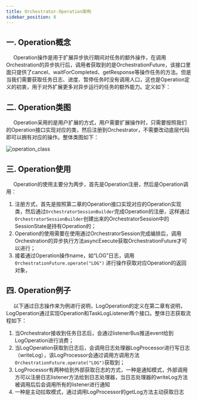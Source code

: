 ```yaml
---
title: Orchestrator-Operation架构
sidebar_position: 6
---
```


## 一. Operation概念
&nbsp;&nbsp;&nbsp;&nbsp;&nbsp;Operation操作是用于扩展异步执行期间对任务的额外操作，在调用Orchestration的异步执行后，调用者获取到的是OrchestrationFuture，该接口里面只提供了cancel、waitForCompleted、getResponse等操作任务的方法。但是当我们需要获取任务日志、进度、暂停任务时没有调用人口，这也是Operation定义的初衷，用于对外扩展更多对异步运行的任务的额外能力。定义如下：


## 二. Operation类图
&nbsp;&nbsp;&nbsp;&nbsp;&nbsp;Operation采用的是用户扩展的方式，用户需要扩展操作时，只需要按照我们的Operation接口实现对应的类，然后注册到Orchestrator，不需要改动底层代码即可以拥有对应的操作。整体类图如下：

![operation_class](/Images-zh/Architecture/orchestrator/operation/operation_class.png)


## 三. Operation使用
&nbsp;&nbsp;&nbsp;&nbsp;&nbsp;Operation的使用主要分为两步，首先是Operation注册，然后是Operation调用：
1. 注册方式，首先是按照第二章的Operation接口实现对应的Operation实现类，然后通过`OrchestratorSessionBuilder`完成Operation的注册，这样通过`OrchestratorSessionBuilder`创建出来的OrchestratorSession中的SessionState是持有Operation的；
2. Operation的使用需要在使用通过OrchestratorSession完成编排后，调用Orchestration的异步执行方法asyncExecute获取OrchestrationFuture才可以进行；
3. 接着通过Operation操作name，如“LOG”日志，调用`OrchestrationFuture.operate("LOG")` 进行操作获取对应Operation的返回对象，

## 四. Operation例子
&nbsp;&nbsp;&nbsp;&nbsp;&nbsp;以下通过日志操作来为例进行说明，LogOperation的定义在第二章有说明，LogOperation通过实现Operation和TaskLogListener两个接口。整体日志获取流程如下：
1. 当Orchestrator接收到任务日志后，会通过listenerBus推送event给到LogOperation进行消费；
2. 当LogOperation获取到日志后，会调用日志处理器LogProcessor进行写日志（writeLog），该LogProcessor会通过调用方调用方法`OrchestrationFuture.operate("LOG")`获取到；
3. LogProcessor有两种给到外部获取日志的方式，一种是通知模式，外部调用方可以注册日志listener方法给到日志处理器，当日志处理器的writeLog方法被调用后后会调用所有的listener进行通知
4. 一种是主动拉取模式，通过调用LogProcessor的getLog方法主动获取日志

